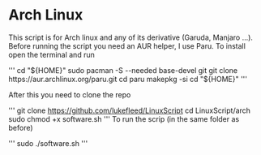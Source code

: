 # Arch Linux

This script is for Arch linux and any of its derivative (Garuda, Manjaro ...). Before running the script you need an AUR helper, I use Paru. To install open the terminal and run 

'''
cd "${HOME}"
sudo pacman -S --needed base-devel git
git clone https://aur.archlinux.org/paru.git
cd paru
makepkg -si
cd "${HOME}"
'''

After this you need to clone the repo 

'''
git clone https://github.com/lukefleed/LinuxScript
cd LinuxScript/arch
sudo chmod +x software.sh
'''
To run the scrip (in the same folder as before) 

'''
sudo ./software.sh
'''